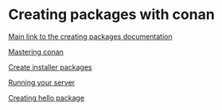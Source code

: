 Creating packages with conan
============

[Main link to the creating packages documentation](https://docs.conan.io/en/latest/creating_packages.html)

[Mastering conan](https://docs.conan.io/en/latest/mastering.html)

[Create installer packages](https://docs.conan.io/en/latest/devtools/create_installer_packages.html#create-installer-packages)

[Running your server](https://docs.conan.io/en/latest/uploading_packages/running_your_server.html)

[Creating hello package](https://docs.conan.io/en/latest/creating_packages/getting_started.html)